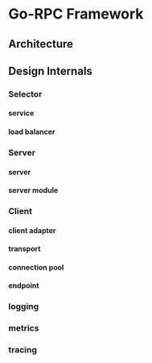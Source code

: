 # Go-RPC Framework

## Architecture

## Design Internals

### Selector

#### service

#### load balancer

### Server

#### server

#### server module

### Client

#### client adapter

#### transport

#### connection pool

#### endpoint

### logging

### metrics

### tracing


